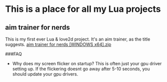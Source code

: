 # This is a place for all my Lua projects

## aim trainer for nerds
This is my first ever Lua & love2d project. It's an aim trainer, as the title suggests.
[aim trainer for nerds [WINDOWS x64].zip](https://github.com/AceCade/Lua/files/9022007/aim.trainer.for.nerds.WINDOWS.x64.zip)

###FAQ
- Why does my screen flicker on startup?
  This is often just your gpu driver setting up. If the flickering doesnt go away after 5-10 seconds, you should update your gpu drivers.
